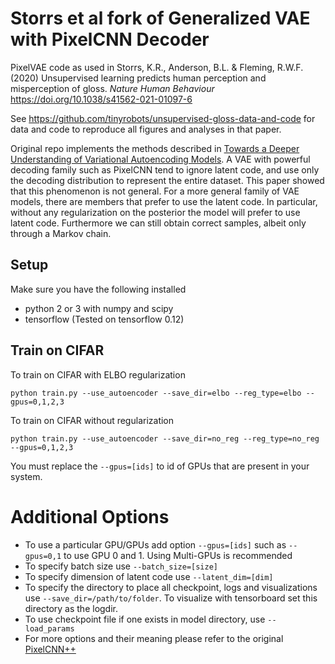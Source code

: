 # Storrs et al fork of Generalized VAE with PixelCNN Decoder

PixelVAE code as used in Storrs, K.R., Anderson, B.L. & Fleming, R.W.F. (2020) Unsupervised learning predicts human perception and misperception of gloss. _Nature Human Behaviour_ https://doi.org/10.1038/s41562-021-01097-6

See https://github.com/tinyrobots/unsupervised-gloss-data-and-code for data and code to reproduce all figures and analyses in that paper.

Original repo implements the methods described in [Towards a Deeper Understanding of Variational Autoencoding Models](https://arxiv.org/abs/1702.08658). A VAE with powerful decoding family such as PixelCNN tend to ignore latent code, and use only the decoding distribution to represent the entire dataset. This paper showed that this phenomenon is not general. For a more general family of VAE models, there are members that prefer to use the latent code. In particular, without any regularization on the posterior the model will prefer to use latent code. Furthermore we can still obtain correct samples, albeit only through a Markov chain.

## Setup

Make sure you have the following installed

- python 2 or 3 with numpy and scipy
- tensorflow (Tested on tensorflow 0.12)

## Train on CIFAR

To train on CIFAR with ELBO regularization

```python train.py --use_autoencoder --save_dir=elbo --reg_type=elbo --gpus=0,1,2,3```

To train on CIFAR without regularization

```python train.py --use_autoencoder --save_dir=no_reg --reg_type=no_reg --gpus=0,1,2,3```

You must replace the ```--gpus=[ids]``` to id of GPUs that are present in your system.

# Additional Options

- To use a particular GPU/GPUs add option ```--gpus=[ids]``` such as ```--gpus=0,1``` to use GPU 0 and 1. Using Multi-GPUs is recommended
- To specify batch size use ```--batch_size=[size]```
- To specify dimension of latent code use ```--latent_dim=[dim]```
- To specify the directory to place all checkpoint, logs and visualizations use ```--save_dir=/path/to/folder```. To visualize with tensorboard set this directory as the logdir.
- To use checkpoint file if one exists in model directory, use ```--load_params```
- For more options and their meaning please refer to the original [PixelCNN++](https://github.com/openai/pixel-cnn)
